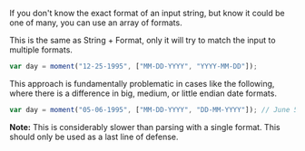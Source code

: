 If you don't know the exact format of an input string, but know it could be one of many, you can use an array of formats.

This is the same as String + Format, only it will try to match the input to multiple formats.

```javascript
var day = moment("12-25-1995", ["MM-DD-YYYY", "YYYY-MM-DD"]);
```

This approach is fundamentally problematic in cases like the following, where there is a difference in big, medium, or little endian date formats.

```javascript
var day = moment("05-06-1995", ["MM-DD-YYYY", "DD-MM-YYYY"]); // June 5th or May 6th?
```

**Note:** This is considerably slower than parsing with a single format. This should only be used as a last line of defense.
